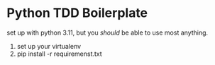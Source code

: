 # Python TDD Boilerplate

set up with python 3.11, but you _should_ be able to use most anything.

1. set up your virtualenv
2. pip install -r requiremenst.txt

